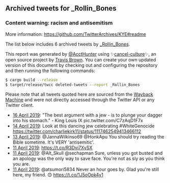 ## Archived tweets for _Rollin_Bones
### Content warning: racism and antisemitism
More information: https://github.com/TwitterArchives/KYE#readme

The list below includes 6 archived tweets by
[_Rollin_Bones](https://twitter.com/_Rollin_Bones).




This report was generated by [@AcctHunter](https://twitter.com/accthunter) using ✨[cancel-culture](https://github.com/travisbrown/cancel-culture)✨,
an open source project by [Travis Brown](https://twitter.com/travisbrown). You can create your own
updated version of this document by checking out and configuring the repository and then running
the following commands:

```bash
$ cargo build --release
$ target/release/twcc deleted-tweets --report _Rollin_Bones
```

Please note that all tweets quoted here are sourced from the
[Wayback Machine](https://web.archive.org) and were not directly accessed through the Twitter API or
any Twitter client.



* [16 April 2019](https://web.archive.org/web/20190422065627/https://twitter.com/_Rollin_Bones/status/1117956619571167239): "The best argument with a jew - is to plunge your dagger into his stomach."  - King Louis IX pic.twitter.com/C7zAqD1F7x
* [14 April 2019](https://web.archive.org/web/20190414232851/https://twitter.com/_Rollin_Bones/status/1117570412936822789): Look at this dancing jew celebrating  #WhiteGenocide  https://twitter.com/charliekirk11/status/1117462549413466112
* [13 April 2019](https://web.archive.org/web/20190413011126/https://twitter.com/_Rollin_Bones/status/1116871482938777600): @JannaWilkinso69 @HonkApu You should try reading the Bible sometime. It's VERY 'antisemitic'.
* [11 April 2019](https://web.archive.org/web/20190411134633/https://twitter.com/_Rollin_Bones/status/1116336738539057152): https://t.co/R3Dvi7XySX
* [11 April 2019](https://web.archive.org/web/20190411093017/https://twitter.com/_Rollin_Bones/status/1116272246933180416): @Alt_SkulI @sechapman Sure, unless you got busted and an apology was the only way to save face. You're not as sly as you think you are.
* [11 April 2019](https://web.archive.org/web/20190411045459/https://twitter.com/_Rollin_Bones/status/1116202965402963969): @atsumori5834 Never an hour goes by.   Glad you're still here, my friend. 😊 https://t.co/1J5oOpk4y1
